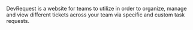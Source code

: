 DevRequest is a website for teams to utilize in order to organize, manage and view different tickets across your team via specific and custom task requests.

